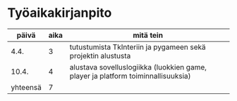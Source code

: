 # Työaikakirjanpito

|päivä|aika|mitä tein |
|---|---|---|
|4.4.|3|tutustumista TkInteriin ja pygameen sekä projektin alustusta|
|10.4.|4|alustava sovelluslogiikka (luokkien game, player ja platform toiminnallisuuksia)|
|yhteensä|7||
